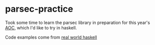# parsec-practice

Took some time to learn the parsec library in preparation for this year's [AOC](https://adventofcode.com/, "advent of code"), which I'd like to try in haskell.

Code examples come from [real world haskell](http://book.realworldhaskell.org/read/using-parsec.html)

